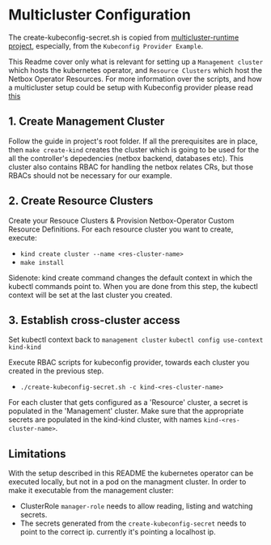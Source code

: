 # Multicluster Configuration
The create-kubeconfig-secret.sh is copied from [multicluster-runtime project](https://github.com/kubernetes-sigs/multicluster-runtime/tree/main), especially, from the `Kubeconfig Provider Example`.

This Readme cover only what is relevant for setting up a `Management cluster` which hosts the kubernetes operator, and `Resource Clusters` which host the Netbox Operator Resources. For more information over the scripts, and how a multicluster setup could be setup with Kubeconfig provider please read [this](https://github.com/kubernetes-sigs/multicluster-runtime/blob/main/examples/kubeconfig/README.md)

## 1. Create Management Cluster

Follow the guide in project's root folder.
If all the prerequisites are in place, then `make create-kind` creates the cluster which is going to be used for the all the controller's depedencies (netbox backend, databases etc).
This cluster also contains RBAC for handling the netbox relates CRs, but those RBACs should not be necessary for our example.

## 2. Create Resource Clusters

Create your Resouce Clusters & Provision Netbox-Operator Custom Resource Definitions. For each resource cluster you want to create, execute:

- `kind create cluster --name <res-cluster-name>`
- `make install`

Sidenote: kind create command changes the default context in which the kubectl commands point to. When you are done from this step, the kubectl context will be set at the last cluster you created.

## 3. Establish cross-cluster access

Set kubectl context back to `management cluster`
`kubectl config use-context kind-kind`

Execute RBAC scripts for kubeconfig provider, towards each cluster you created in the previous step.
- `./create-kubeconfig-secret.sh -c kind-<res-cluster-name>`

For each cluster that gets configured as a 'Resource' cluster, a secret is populated in the 'Management' cluster.
Make sure that the appropriate secrets are populated in the kind-kind cluster, with names `kind-<res-cluster-name>`.

## Limitations
With the setup described in this README the kubernetes operator can be executed locally, but not in a pod on the managment cluster.
In order to make it executable from the management cluster:
- ClusterRole `manager-role` needs to allow reading, listing and watching secrets.
- The secrets generated from the `create-kubeconfig-secret` needs to point to the correct ip. currently it's pointing a localhost ip.
